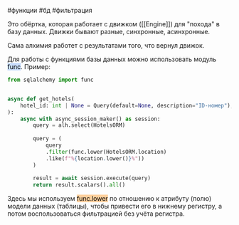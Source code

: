 #функции #бд #фильтрация 

Это обёртка, которая работает с движком ([[Engine]]) для "похода" в базу данных. Движки бывают разные, синхронные, асинхронные.

Сама алхимия работет с результатами того, что вернул движок.

Для работы с функциями базы данных можно использовать модуль <mark style="background: #ADCCFFA6;">func</mark>.
Пример:

```python
from sqlalchemy import func


async def get_hotels(
	hotel_id: int | None = Query(default=None, description="ID-номер"),  
):  
	async with async_session_maker() as session:  
	    query = alh.select(HotelsORM)  
	    
	    query = (
		    query
		    .filter(func.lower(HotelsORM.location)
		    .like(f"%{location.lower()}%"))
	    )
	    
	    result = await session.execute(query)  
	    return result.scalars().all()

```
Здесь мы используем <mark style="background: #FFB86CA6;">func.lower</mark> по отношению к атрибуту (полю) модели данных (таблицы), чтобы привести его в нижнему регистру, а потом воспользоваться фильтрацией без учёта регистра.

